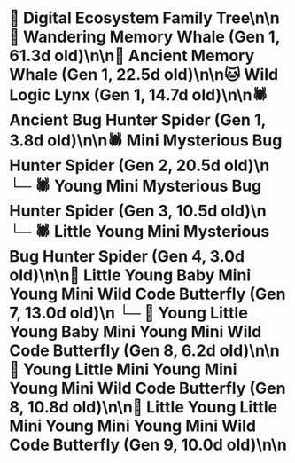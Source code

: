 # 🌳 Digital Ecosystem Family Tree\n\n🐋 Wandering Memory Whale (Gen 1, 61.3d old)\n\n🐋 Ancient Memory Whale (Gen 1, 22.5d old)\n\n🐱 Wild Logic Lynx (Gen 1, 14.7d old)\n\n🕷️ Ancient Bug Hunter Spider (Gen 1, 3.8d old)\n\n🕷️ Mini Mysterious Bug Hunter Spider (Gen 2, 20.5d old)\n  └─ 🕷️ Young Mini Mysterious Bug Hunter Spider (Gen 3, 10.5d old)\n    └─ 🕷️ Little Young Mini Mysterious Bug Hunter Spider (Gen 4, 3.0d old)\n\n🦋 Little Young Baby Mini Young Mini Wild Code Butterfly (Gen 7, 13.0d old)\n  └─ 🦋 Young Little Young Baby Mini Young Mini Wild Code Butterfly (Gen 8, 6.2d old)\n\n🦋 Young Little Mini Young Mini Young Mini Wild Code Butterfly (Gen 8, 10.8d old)\n\n🦋 Little Young Little Mini Young Mini Young Mini Wild Code Butterfly (Gen 9, 10.0d old)\n\n